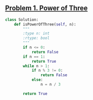 ## [Problem 1. Power of Three](https://leetcode.com/problems/power-of-three/description/)

```python
class Solution:
    def isPowerOfThree(self, n):
        """
        :type n: int
        :rtype: bool
        """
        if n <= 0: 
            return False
        if n == 1:
            return True
        while n > 1:
            if n % 3 != 0:
                return False 
            else: 
                n = n / 3 
        
        return True
```

